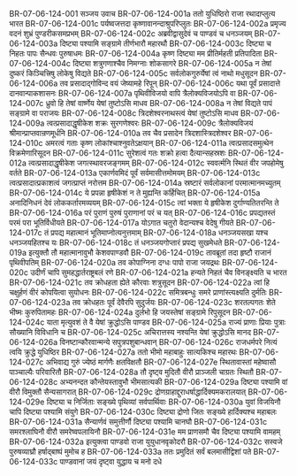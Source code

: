 BR-07-06-124-001	सञ्जय उवाच
BR-07-06-124-001a	ततो युधिष्ठिरो राजा रथादाप्लुत्य भारत
BR-07-06-124-001c	पर्यष्वजत्तदा कृष्णावानन्दाश्रुपरिप्लुतः
BR-07-06-124-002a	प्रमृज्य वदनं शुभ्रं पुण्डरीकसमप्रभम्
BR-07-06-124-002c	अब्रवीद्वासुदेवं च पाण्डवं च धनञ्जयम्
BR-07-06-124-003a	दिष्ट्या पश्यामि सङ्ग्रामे तीर्णभारौ महारथौ
BR-07-06-124-003c	दिष्ट्या च निहतः पापः सैन्धवः पुरुषाधमः
BR-07-06-124-004a	कृष्ण दिष्ट्या मम प्रीतिर्महती प्रतिपादिता
BR-07-06-124-004c	दिष्ट्या शत्रुगणाश्चैव निमग्नाः शोकसागरे
BR-07-06-124-005a	न तेषां दुष्करं किञ्चित्त्रिषु लोकेषु विद्यते
BR-07-06-124-005c	सर्वलोकगुरुर्येषां त्वं नाथो मधुसूदन
BR-07-06-124-006a	तव प्रसादाद्गोविन्द वयं जेष्यामहे रिपून्
BR-07-06-124-006c	यथा पूर्वं प्रसादात्ते दानवान्पाकशासनः
BR-07-06-124-007a	पृथिवीविजयो वापि त्रैलोक्यविजयोऽपि वा
BR-07-06-124-007c	ध्रुवो हि तेषां वार्ष्णेय येषां तुष्टोऽसि माधव
BR-07-06-124-008a	न तेषां विद्यते पापं सङ्ग्रामे वा पराजयः
BR-07-06-124-008c	त्रिदशेश्वरनाथस्त्वं येषां तुष्टोऽसि माधव
BR-07-06-124-009a	त्वत्प्रसादाद्धृषीकेश शक्रः सुरगणेश्वरः
BR-07-06-124-009c	त्रैलोक्यविजयं श्रीमान्प्राप्तवान्रणमूर्धनि
BR-07-06-124-010a	तव चैव प्रसादेन त्रिदशास्त्रिदशेश्वर
BR-07-06-124-010c	अमरत्वं गताः कृष्ण लोकांश्चाश्नुवतेऽक्षयान्
BR-07-06-124-011a	त्वत्प्रसादसमुत्थेन विक्रमेणारिसूदन
BR-07-06-124-011c	सुरेशत्वं गतः शक्रो हत्वा दैत्यान्सहस्रशः
BR-07-06-124-012a	त्वत्प्रसादाद्धृषीकेश जगत्स्थावरजङ्गमम्
BR-07-06-124-012c	स्ववर्त्मनि स्थितं वीर जपहोमेषु वर्तते
BR-07-06-124-013a	एकार्णवमिदं पूर्वं सर्वमासीत्तमोमयम्
BR-07-06-124-013c	त्वत्प्रसादात्प्रकाशत्वं जगत्प्राप्तं नरोत्तम
BR-07-06-124-014a	स्रष्टारं सर्वलोकानां परमात्मानमच्युतम्
BR-07-06-124-014c	ये प्रपन्ना हृषीकेशं न ते मुह्यन्ति कर्हिचित्
BR-07-06-124-015a	अनादिनिधनं देवं लोककर्तारमव्ययम्
BR-07-06-124-015c	त्वां भक्ता ये हृषीकेश दुर्गाण्यतितरन्ति ते
BR-07-06-124-016a	परं पुराणं पुरुषं पुराणानां परं च यत्
BR-07-06-124-016c	प्रपद्यतस्तं परमं परा भूतिर्विधीयते
BR-07-06-124-017a	योऽगात चतुरो वेदान्यश्च वेदेषु गीयते
BR-07-06-124-017c	तं प्रपद्य महात्मानं भूतिमाप्नोत्यनुत्तमाम्
BR-07-06-124-018a	धनञ्जयसखा यश्च धनञ्जयहितश्च यः
BR-07-06-124-018c	तं धनञ्जयगोप्तारं प्रपद्य सुखमेधते
BR-07-06-124-019a	इत्युक्तौ तौ महात्मानावुभौ केशवपाण्डवौ
BR-07-06-124-019c	तावब्रूतां तदा हृष्टौ राजानं पृथिवीपतिम्
BR-07-06-124-020a	तव कोपाग्निना दग्धः पापो राजा जयद्रथः
BR-07-06-124-020c	उदीर्णं चापि सुमहद्धार्तराष्ट्रबलं रणे
BR-07-06-124-021a	हन्यते निहतं चैव विनङ्क्ष्यति च भारत
BR-07-06-124-021c	तव क्रोधहता ह्येते कौरवाः शत्रुसूदन
BR-07-06-124-022a	त्वां हि चक्षुर्हणं वीरं कोपयित्वा सुयोधनः
BR-07-06-124-022c	समित्रबन्धुः समरे प्राणांस्त्यक्ष्यति दुर्मतिः
BR-07-06-124-023a	तव क्रोधहतः पूर्वं देवैरपि सुदुर्जयः
BR-07-06-124-023c	शरतल्पगतः शेते भीष्मः कुरुपितामहः
BR-07-06-124-024a	दुर्लभो हि जयस्तेषां सङ्ग्रामे रिपुसूदन
BR-07-06-124-024c	याता मृत्युवशं ते वै येषां क्रुद्धोऽसि पाण्डव
BR-07-06-124-025a	राज्यं प्राणाः प्रियाः पुत्राः सौख्यानि विविधानि च
BR-07-06-124-025c	अचिरात्तस्य नश्यन्ति येषां क्रुद्धोऽसि मानद
BR-07-06-124-026a	विनष्टान्कौरवान्मन्ये सपुत्रपशुबान्धवान्
BR-07-06-124-026c	राजधर्मपरे नित्यं त्वयि क्रुद्धे युधिष्ठिर
BR-07-06-124-027a	ततो भीमो महाबाहुः सात्यकिश्च महारथः
BR-07-06-124-027c	अभिवाद्य गुरुं ज्येष्ठं मार्गणैः क्षतविक्षतौ
BR-07-06-124-027e	स्थितावास्तां महेष्वासौ पाञ्चाल्यैः परिवारितौ
BR-07-06-124-028a	तौ दृष्ट्व मुदितौ वीरौ प्राञ्जली चाग्रतः स्थितौ
BR-07-06-124-028c	अभ्यनन्दत कौन्तेयस्तावुभौ भीमसात्यकी
BR-07-06-124-029a	दिष्ट्या पश्यामि वां वीरौ विमुक्तौ सैन्यसागरात्
BR-07-06-124-029c	द्रोणग्राहाद्दुराधर्षाद्धार्दिक्यमकरालयात्
BR-07-06-124-029e	दिष्ट्या च निर्जिताः सङ्ख्ये पृथिव्यां सर्वपार्थिवाः
BR-07-06-124-030a	युवां विजयिनौ चापि दिष्ट्या पश्यामि संयुगे
BR-07-06-124-030c	दिष्ट्या द्रोणो जितः सङ्ख्ये हार्दिक्यश्च महाबलः
BR-07-06-124-031a	सैन्यार्णवं समुत्तीर्णौ दिष्ट्या पश्यामि चानघौ
BR-07-06-124-031c	समरश्लाघिनौ वीरौ समरेष्वपलायिनौ
BR-07-06-124-031e	मम प्राणसमौ चैव दिष्ट्या पश्यामि वामहम्
BR-07-06-124-032a	इत्युक्त्वा पाण्डवो राजा युयुधानवृकोदरौ
BR-07-06-124-032c	सस्वजे पुरुषव्याघ्रौ हर्षाद्बाष्पं मुमोच ह
BR-07-06-124-033a	ततः प्रमुदितं सर्वं बलमासीद्विशां पते
BR-07-06-124-033c	पाण्डवानां जयं दृष्ट्वा युद्धाय च मनो दधे
